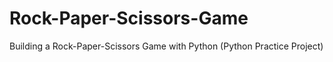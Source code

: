 # Rock-Paper-Scissors-Game
Building  a Rock-Paper-Scissors Game with Python (Python Practice Project)
